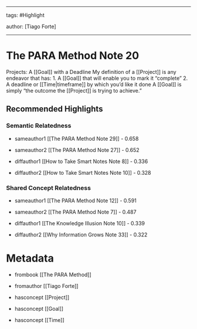 




---

tags: #Highlight

author: [Tiago Forte]

---
# The PARA Method Note 20




Projects: A  [[Goal]]  with a Deadline My definition of a  [[Project]]  is any endeavor that has: 1. A  [[Goal]]  that will enable you to mark it “complete” 2. A deadline or  [[Time|timeframe]]  by which you’d like it done A  [[Goal]]  is simply “the outcome the  [[Project]]  is trying to achieve.”


## Recommended Highlights

### Semantic Relatedness


- sameauthor1 [[The PARA Method Note 29]] - 0.658

- sameauthor2 [[The PARA Method Note 27]] - 0.652

- diffauthor1 [[How to Take Smart Notes Note 8]] - 0.336

- diffauthor2 [[How to Take Smart Notes Note 10]] - 0.328
### Shared Concept Relatedness


- sameauthor1 [[The PARA Method Note 12]] - 0.591

- sameauthor2 [[The PARA Method Note 7]] - 0.487

- diffauthor1 [[The Knowledge Illusion Note 10]] - 0.339

- diffauthor2 [[Why Information Grows Note 33]] - 0.322
# Metadata


- frombook [[The PARA Method]]

- fromauthor [[Tiago Forte]]

- hasconcept [[Project]]

- hasconcept [[Goal]]

- hasconcept [[Time]]